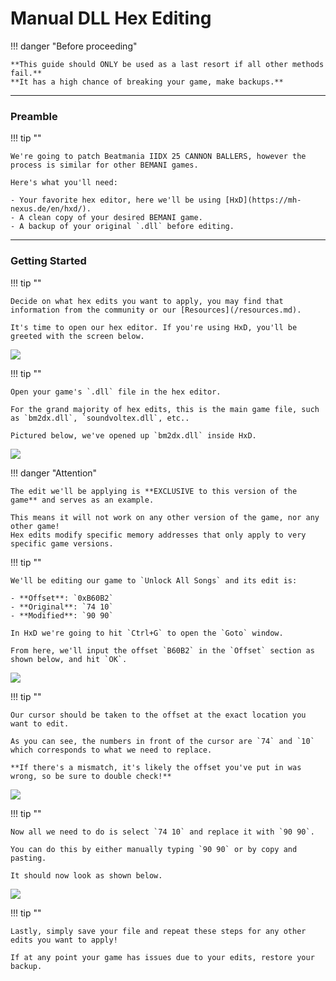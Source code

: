 # Manual DLL Hex Editing

!!! danger "Before proceeding"

	**This guide should ONLY be used as a last resort if all other methods fail.**  
	**It has a high chance of breaking your game, make backups.**

---
### Preamble

!!! tip ""

	We're going to patch Beatmania IIDX 25 CANNON BALLERS, however the process is similar for other BEMANI games.

	Here's what you'll need:

	- Your favorite hex editor, here we'll be using [HxD](https://mh-nexus.de/en/hxd/).
	- A clean copy of your desired BEMANI game.
	- A backup of your original `.dll` before editing.

---
### Getting Started

!!! tip ""

	Decide on what hex edits you want to apply, you may find that information from the community or our [Resources](/resources.md).
	
	It's time to open our hex editor. If you're using HxD, you'll be greeted with the screen below.

<img src="/img/extras/hexguide/1.png">

!!! tip ""

	Open your game's `.dll` file in the hex editor.
	
	For the grand majority of hex edits, this is the main game file, such as `bm2dx.dll`, `soundvoltex.dll`, etc..
	
	Pictured below, we've opened up `bm2dx.dll` inside HxD.

<img src="/img/extras/hexguide/2.png">

!!! danger "Attention"

	The edit we'll be applying is **EXCLUSIVE to this version of the game** and serves as an example.
	
	This means it will not work on any other version of the game, nor any other game!  
	Hex edits modify specific memory addresses that only apply to very specific game versions.

!!! tip ""

	We'll be editing our game to `Unlock All Songs` and its edit is:
	
	- **Offset**: `0xB60B2`
	- **Original**: `74 10`
	- **Modified**: `90 90`
	
	In HxD we're going to hit `Ctrl+G` to open the `Goto` window. 
	
	From here, we'll input the offset `B60B2` in the `Offset` section as shown below, and hit `OK`.

<img src="/img/extras/hexguide/3.png">

!!! tip ""

	Our cursor should be taken to the offset at the exact location you want to edit.
	
	As you can see, the numbers in front of the cursor are `74` and `10` which corresponds to what we need to replace.
	
	**If there's a mismatch, it's likely the offset you've put in was wrong, so be sure to double check!**

<img src="/img/extras/hexguide/4.png">

!!! tip ""

	Now all we need to do is select `74 10` and replace it with `90 90`.

	You can do this by either manually typing `90 90` or by copy and pasting.
	
	It should now look as shown below.

<img src="/img/extras/hexguide/5.png">

!!! tip ""

	Lastly, simply save your file and repeat these steps for any other edits you want to apply!

	If at any point your game has issues due to your edits, restore your backup.